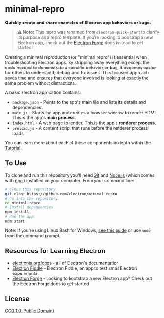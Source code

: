 # minimal-repro

**Quickly create and share examples of Electron app behaviors or bugs.**

> ⚠️ **Note:** This repro was renamed from `electron-quick-start` to clarify its purpose as a repro template. If you're looking to boostrap a new Electron app, check out the [Electron Forge](https://www.electronforge.io/) docs instead to get started!

Creating a minimal reproduction (or "minimal repro") is essential when troubleshooting Electron apps. By stripping away everything except the code needed to demonstrate a specific behavior or bug, it becomes easier for others to understand, debug, and fix issues. This focused approach saves time and ensures that everyone involved is looking at exactly the same problem without distractions.

A basic Electron application contains:

- `package.json` - Points to the app's main file and lists its details and dependencies.
- `main.js` - Starts the app and creates a browser window to render HTML. This is the app's **main process**.
- `index.html` - A web page to render. This is the app's **renderer process**.
- `preload.js` - A content script that runs before the renderer process loads.

You can learn more about each of these components in depth within the [Tutorial](https://electronjs.org/docs/latest/tutorial/tutorial-prerequisites).

## To Use

To clone and run this repository you'll need [Git](https://git-scm.com) and [Node.js](https://nodejs.org/en/download/) (which comes with [npm](http://npmjs.com)) installed on your computer. From your command line:

```bash
# Clone this repository
git clone https://github.com/electron/minimal-repro
# Go into the repository
cd minimal-repro
# Install dependencies
npm install
# Run the app
npm start
```

Note: If you're using Linux Bash for Windows, [see this guide](https://www.howtogeek.com/261575/how-to-run-graphical-linux-desktop-applications-from-windows-10s-bash-shell/) or use `node` from the command prompt.

## Resources for Learning Electron

- [electronjs.org/docs](https://electronjs.org/docs) - all of Electron's documentation
- [Electron Fiddle](https://electronjs.org/fiddle) - Electron Fiddle, an app to test small Electron experiments
- [Electron Forge](https://www.electronforge.io/) - Looking to bootstrap a new Electron app? Check out the Electron Forge docs to get started

## License

[CC0 1.0 (Public Domain)](LICENSE.md)
